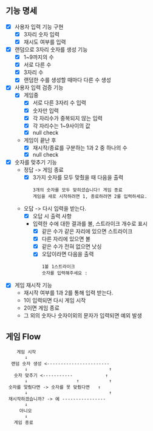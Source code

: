 ## 기능 명세
- [X] 사용자 입력 기능 구현
  - [X] 3자리 숫자 입력
  - [X] 재시도 여부를 입력

- [X]  랜덤으로 3자리 숫자를 생성 기능
    - [X] 1~9까지의 수
    - [X] 서로 다른 수
    - [X] 3자리 수
    - [X] 랜덤한 수를 생성할 때마다 다른 수 생성
- [X]  사용자 입력 검증 기능
    - [X] 게임중
      - [X] 서로 다른 3자리 수 입력
      - [X] 숫자만 입력
      - [X] 각 자리수가 중복되지 않는 입력
      - [X] 각 자리수는 1~9사이의 값
      - [X] null check
    - 게임이 끝난 후
      -  [X] 재시작/종료를 구분하는 1과 2 중 하나의 수
      -  [X] null check
- [X] 숫자를 맞추기 기능
    - 정답 -> 게임 종료
      - [X] 3가지 숫자를 모두 맞췄을 때 다음을 출력
        ```text
        3개의 숫자를 모두 맞히셨습니다! 게임 종료
        게임을 새로 시작하려면 1, 종료하려면 2를 입력하세요.
        ```
   - 오답 -> 다시 입력을 받는다.
     - [X] 오답 시 출력 사항
     - 입력한 수에 대한 결과를 볼, 스트라이크 개수로 표시
       - [X] 같은 수가 같은 자리에 있으면 스트라이크
       - [X] 다른 자리에 있으면 볼
       - [X] 같은 수가 전혀 없으면 낫싱
       - [X] 오답이라면 다음을 출력
         ```text
         1볼 1스트라이크
         숫자를 입력해주세요 :
         ```
- [X] 게임 재시작 기능
    - 재시작 여부를 1과 2를 통해 입력 받는다.
    - 1이 입력되면 다시 게임 시작
    - 2이면 게임 종료
    - 그 외의 숫자나 숫자이외의 문자가 입력되면 예외 발생

## 게임 Flow
```text
    게임 시작
       ↓  
  랜덤 숫자 생성 <-----------------------
       ↓                              ↑
   숫자 맞추기 <-----------            ↑
       ↓                  ↑           ↑
 숫자를 맟췄다면 -> 숫자를 못 맞췄다면   ↑
       ↓                              ↑
 재시작하겠습니까? -> 예 ----------------
       ↓
     아니오
       ↓
   게임 종료
```
